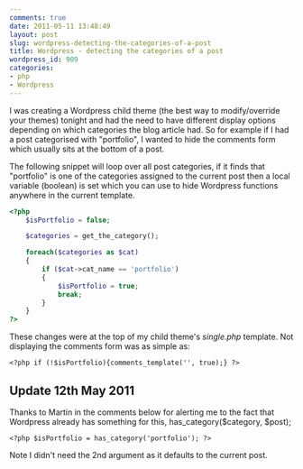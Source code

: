 ```yaml
---
comments: true
date: 2011-05-11 13:48:49
layout: post
slug: wordpress-detecting-the-categories-of-a-post
title: Wordpress - detecting the categories of a post
wordpress_id: 909
categories:
- php
- Wordpress
---
```


I was creating a Wordpress child theme (the best way to modify/override your themes) tonight and had the need to have different display options depending on which categories the blog article had. So for example if I had a post categorised with "portfolio", I wanted to hide the comments form which usually sits at the bottom of a post.

The following snippet will loop over all post categories, if it finds that "portfolio" is one of the categories assigned to the current post then a local variable (boolean) is set which you can use to hide Wordpress functions anywhere in the current template.

``` php
<?php
	$isPortfolio = false;

	$categories = get_the_category();

	foreach($categories as $cat)
	{
		if ($cat->cat_name == 'portfolio')
		{
			$isPortfolio = true;
			break;
		}
	}
?>
```

These changes were at the top of my child theme's _single.php_ template. Not displaying the comments form was as simple as:

```
<?php if (!$isPortfolio){comments_template('', true);} ?>
```

## Update 12th May 2011
Thanks to Martin in the comments below for alerting me to the fact that Wordpress already has something for this, has_category($category, $post);

```
<?php $isPortfolio = has_category('portfolio'); ?>
```

Note I didn't need the 2nd argument as it defaults to the current post.
